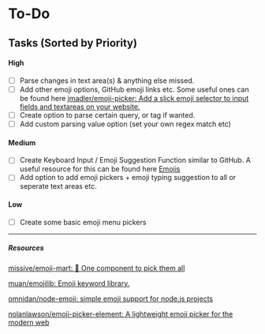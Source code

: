 # To-Do

## Tasks (Sorted by Priority) 


#### High

- [ ] Parse changes in text area(s) & anything else missed. 
- [ ] Add other emoji options, GitHub emoji links etc. Some useful ones can be found here [jmadler/emoji-picker: Add a slick emoji selector to input fields and textareas on your website.](https://github.com/jmadler/emoji-picker)
- [ ] Create option to parse certain query, or tag if wanted.
- [ ] Add custom parsing value option (set your own regex match etc)  

#### Medium

- [ ] Create Keyboard Input / Emoji Suggestion Function similar to GitHub. A useful resource for this can be found here [Emojis](https://codepen.io/willurd/pen/ezKZYv) 
- [ ] Add option to add emoji pickers + emoji typing suggestion to all or seperate text areas etc. 

#### Low

- [ ] Create some basic emoji menu pickers


----

##### Resources

[missive/emoji-mart: 🏪 One component to pick them all](https://github.com/missive/emoji-mart)

[muan/emojilib: Emoji keyword library.](https://github.com/muan/emojilib)

[omnidan/node-emoji: simple emoji support for node.js projects](https://github.com/omnidan/node-emoji)

[nolanlawson/emoji-picker-element: A lightweight emoji picker for the modern web](https://github.com/nolanlawson/emoji-picker-element)
